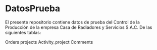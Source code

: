 # DatosPrueba
El presente repositorio contiene datos de prueba del Control de la Producción de la empresa Casa de Radiadores y Servicios S.A.C. De las siguientes tablas:

Orders
projects
Activity_project
Comments

